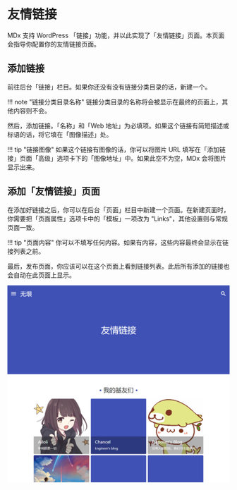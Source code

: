 # 友情链接

MDx 支持 WordPress 「链接」功能，并以此实现了「友情链接」页面。本页面会指导你配置你的友情链接页面。

## 添加链接

前往后台「链接」栏目。如果你还没有没有链接分类目录的话，新建一个。

!!! note "链接分类目录名称"
    链接分类目录的名称将会被显示在最终的页面上，其他内容则不会。

然后，添加链接。「名称」和「Web 地址」为必填项。如果这个链接有简短描述或标语的话，将它填在「图像描述」处。

!!! tip "链接图像"
    如果这个链接有图像的话，你可以将图片 URL 填写在「添加链接」页面「高级」选项卡下的「图像地址」中。如果此空不为空，MDx 会将图片显示出来。

## 添加「友情链接」页面

在添加好链接之后，你可以在后台「页面」栏目中新建一个页面。在新建页面时，你需要把「页面属性」选项卡中的「模板」一项改为 "Links"，其他设置则与常规页面一致。

!!! tip "页面内容"
    你可以不填写任何内容。如果有内容，这些内容最终会显示在链接列表之前。

最后，发布页面，你应该可以在这个页面上看到链接列表。此后所有添加的链接也会自动在此页面上显示。

![Link list](../img/links.jpg)
